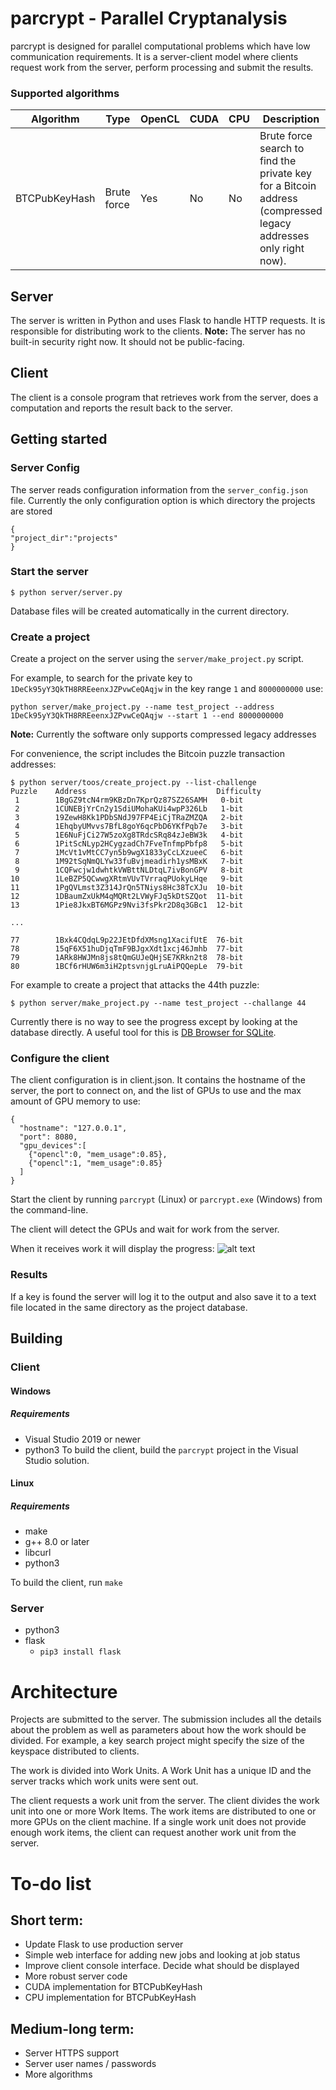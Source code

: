 # parcrypt - Parallel Cryptanalysis

parcrypt is designed for parallel computational problems which have low communication requirements. It is a server-client model where clients request work from the server, perform processing and submit the results.

### Supported algorithms
|Algorithm|Type|OpenCL|CUDA|CPU|Description
|-----------|----------|------|--------|-------|-------|
|BTCPubKeyHash|Brute force|Yes|No|No|Brute force search to find the private key for a Bitcoin address (compressed legacy addresses only right now).


## Server

The server is written in Python and uses Flask to handle HTTP requests. It is responsible for distributing work to the clients.
**Note:** The server has no built-in security right now. It should not be public-facing.

## Client

The client is a console program that retrieves work from the server, does a computation and reports the result back to the server.

## Getting started

### Server Config

The server reads configuration information from the `server_config.json` file. Currently the only configuration option is which directory the projects are stored

```
{
"project_dir":"projects"
}
```

### Start the server
```
$ python server/server.py
```
Database files will be created automatically in the current directory.

### Create a project

Create a project on the server using the `server/make_project.py` script.

For example, to search for the private key to `1DeCk95yY3QkTH8RREeenxJZPvwCeQAqjw` in the key range `1` and `8000000000` use:
```
python server/make_project.py --name test_project --address 1DeCk95yY3QkTH8RREeenxJZPvwCeQAqjw --start 1 --end 8000000000
```

**Note:** Currently the software only supports compressed legacy addresses

For convenience, the script includes the Bitcoin puzzle transaction addresses:
```
$ python server/toos/create_project.py --list-challenge
Puzzle    Address                             Difficulty
 1        1BgGZ9tcN4rm9KBzDn7KprQz87SZ26SAMH   0-bit
 2        1CUNEBjYrCn2y1SdiUMohaKUi4wpP326Lb   1-bit
 3        19ZewH8Kk1PDbSNdJ97FP4EiCjTRaZMZQA   2-bit
 4        1EhqbyUMvvs7BfL8goY6qcPbD6YKfPqb7e   3-bit
 5        1E6NuFjCi27W5zoXg8TRdcSRq84zJeBW3k   4-bit
 6        1PitScNLyp2HCygzadCh7FveTnfmpPbfp8   5-bit
 7        1McVt1vMtCC7yn5b9wgX1833yCcLXzueeC   6-bit
 8        1M92tSqNmQLYw33fuBvjmeadirh1ysMBxK   7-bit
 9        1CQFwcjw1dwhtkVWBttNLDtqL7ivBonGPV   8-bit
10        1LeBZP5QCwwgXRtmVUvTVrraqPUokyLHqe   9-bit
11        1PgQVLmst3Z314JrQn5TNiys8Hc38TcXJu  10-bit
12        1DBaumZxUkM4qMQRt2LVWyFJq5kDtSZQot  11-bit
13        1Pie8JkxBT6MGPz9Nvi3fsPkr2D8q3GBc1  12-bit

...

77        1Bxk4CQdqL9p22JEtDfdXMsng1XacifUtE  76-bit
78        15qF6X51huDjqTmF9BJgxXdt1xcj46Jmhb  77-bit
79        1ARk8HWJMn8js8tQmGUJeQHjSE7KRkn2t8  78-bit
80        1BCf6rHUW6m3iH2ptsvnjgLruAiPQQepLe  79-bit
```
For example to create a project that attacks the 44th puzzle:
```
$ python server/make_project.py --name test_project --challange 44
```

Currently there is no way to see the progress except by looking at the database directly. A useful tool for this is [DB Browser for SQLite](https://sqlitebrowser.org/).

### Configure the client

The client configuration is in client.json. It contains the hostname of the server, the port to connect on, and the list of GPUs to use and the max amount of GPU memory to use:

```
{
  "hostname": "127.0.0.1",
  "port": 8080,
  "gpu_devices":[
    {"opencl":0, "mem_usage":0.85},
    {"opencl":1, "mem_usage":0.85}
  ]
}
```

Start the client by running `parcrypt` (Linux) or `parcrypt.exe` (Windows) from the command-line.

The client will detect the GPUs and wait for work from the server.

When it receives work it will display the progress:
![alt text](https://github.com/brichard19/parcrypt/blob/main/screenshots/parcrypt-client.png?raw=true)

### Results
If a key is found the server will log it to the output and also save it to a text file located in the same directory as the project database.



## Building
### Client

#### Windows

##### Requirements
- Visual Studio 2019 or newer
- python3
To build the client, build the `parcrypt` project in the Visual Studio solution.

#### Linux
##### Requirements
- make
- g++ 8.0 or later
- libcurl
- python3

To build the client, run `make`

### Server

- python3
- flask
	- `pip3 install flask`



# Architecture
Projects are submitted to the server. The submission includes all the details about the problem as well as parameters about how the work should be divided. For example, a key search project might specify the size of the keyspace distributed to clients.

The work is divided into Work Units. A Work Unit has a unique ID and the server tracks which work units were sent out.

The client requests a work unit from the server. The client divides the work unit into one or more Work Items. The work items are distributed to one or more GPUs on the client machine. If a single work unit does not provide enough work items, the client can request another work unit from the server.

# To-do list

## Short term:
- Update Flask to use production server
- Simple web interface for adding new jobs and looking at job status
- Improve client console interface. Decide what should be displayed
- More robust server code
- CUDA implementation for BTCPubKeyHash
- CPU implementation for BTCPubKeyHash

## Medium-long term:
- Server HTTPS support
- Server user names / passwords
- More algorithms

